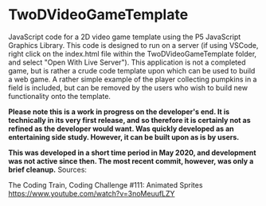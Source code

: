 # TwoDVideoGameTemplate
JavaScript code for a 2D video game template using the P5 JavaScript Graphics Library. This code is designed to run on a server (if using VSCode, right click on the index.html file within the TwoDVideoGameTemplate folder, and select "Open With Live Server"). This application is not a completed game, but is rather a crude code template upon which can be used to build a web game. A rather simple example of the player collecting pumpkins in a field is included, but can be removed by the users who wish to build new functionality onto the template. 

**Please note this is a work in progress on the developer's end. It is technically in its very first release, and so therefore it is certainly not as refined as the developer would want. Was quickly developed as an entertaining side study. However, it can be built upon as is by users.**

**This was developed in a short time period in May 2020, and development was not active since then. The most recent commit, however, was only a brief cleanup.**
Sources:

The Coding Train, Coding Challenge #111: Animated Sprites
https://www.youtube.com/watch?v=3noMeuufLZY
